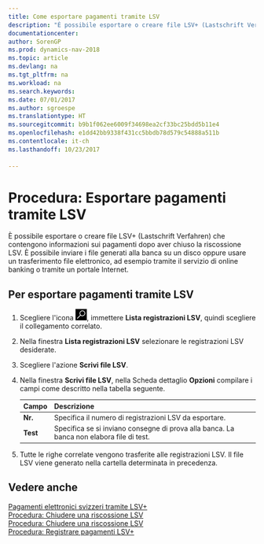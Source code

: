 ```yaml
---
title: Come esportare pagamenti tramite LSV
description: "È possibile esportare o creare file LSV+ (Lastschrift Verfahren) che contengono informazioni sui pagamenti dopo aver chiuso la riscossione LSV. È possibile inviare i file generati alla banca su un disco oppure usare un trasferimento file elettronico, ad esempio tramite il servizio di online banking o tramite un portale Internet."
documentationcenter: 
author: SorenGP
ms.prod: dynamics-nav-2018
ms.topic: article
ms.devlang: na
ms.tgt_pltfrm: na
ms.workload: na
ms.search.keywords: 
ms.date: 07/01/2017
ms.author: sgroespe
ms.translationtype: HT
ms.sourcegitcommit: b9b1f062ee6009f34698ea2cf33bc25bdd5b11e4
ms.openlocfilehash: e1dd42bb9338f431cc5bbdb78d579c54888a511b
ms.contentlocale: it-ch
ms.lasthandoff: 10/23/2017

---
```

# <a name="how-to-export-payments-using-lsv"></a>Procedura: Esportare pagamenti tramite LSV
È possibile esportare o creare file LSV+ (Lastschrift Verfahren) che contengono informazioni sui pagamenti dopo aver chiuso la riscossione LSV. È possibile inviare i file generati alla banca su un disco oppure usare un trasferimento file elettronico, ad esempio tramite il servizio di online banking o tramite un portale Internet.  

## <a name="to-export-payments-using-lsv"></a>Per esportare pagamenti tramite LSV  

1.  Scegliere l'icona ![Cerca pagina o report](../../media/ui-search/search_small.png "Cerca pagina o report"), immettere **Lista registrazioni LSV**, quindi scegliere il collegamento correlato.  
2.  Nella finestra **Lista registrazioni LSV** selezionare le registrazioni LSV desiderate.  
3.  Scegliere l'azione **Scrivi file LSV**.  
4.  Nella finestra **Scrivi file LSV**, nella Scheda dettaglio **Opzioni** compilare i campi come descritto nella tabella seguente.  

    |Campo|Descrizione|  
    |---------------------------------|---------------------------------------|  
    |**Nr.**|Specifica il numero di registrazioni LSV da esportare.|  
    |**Test**|Specifica se si inviano consegne di prova alla banca. La banca non elabora file di test.|  

5.  Tutte le righe correlate vengono trasferite alle registrazioni LSV. Il file LSV viene generato nella cartella determinata in precedenza.  

## <a name="see-also"></a>Vedere anche  
 [Pagamenti elettronici svizzeri tramite LSV+](swiss-electronic-payments-using-lsv-.md)   
 [Procedura: Chiudere una riscossione LSV](how-to-process-an-lsv-collection.md)   
 [Procedura: Chiudere una riscossione LSV](how-to-close-an-lsv-collection.md)   
 [Procedura: Registrare pagamenti LSV+](how-to-post-lsv-payments.md)

